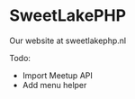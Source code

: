 SweetLakePHP
============

Our website at sweetlakephp.nl


Todo:
* Import Meetup API
* Add menu helper
